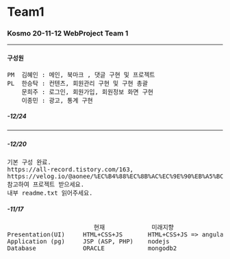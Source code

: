 # Team1

<h3>Kosmo 20-11-12 WebProject Team 1</h3>
<hr>
<h4>구성원</h4>
<pre>
PM  김혜인 : 메인, 북마크 , 댓글 구현 및 프로젝트 
PL  한승탁 : 컨텐츠, 회원관리 구현 및 구현 총괄
    문희주 : 로그인, 회원가입, 회원정보 화면 구현
    이종민 : 광고, 통계 구현
</pre>
<h5>-12/24<h5>

<hr>
<h5>-12/20</h5>
<pre>
기본 구성 완료.
https://all-record.tistory.com/163, 
https://velog.io/@aonee/%EC%B4%88%EC%8B%AC%EC%9E%90%EB%A5%BC-%EC%9C%84%ED%95%9C-Github-%ED%98%91%EC%97%85%EB%B0%A9%EB%B2%959-Eclipse-github4-%ED%98%91%EC%97%85 
참고하여 프로젝트 받으세요.
내부 readme.txt 읽어주세요.
</pre>

<h5>-11/17</h5>
<pre>
                        현재             미래지향
Presentation(UI)     HTML+CSS+JS       HTML+CSS+JS => angular/reactjs/vuejs
Application (pg)     JSP (ASP, PHP)    nodejs
Database             ORACLE            mongodb2
</pre>
